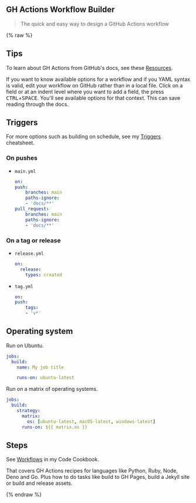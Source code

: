 ## GH Actions Workflow Builder
> The quick and easy way to design a GitHub Actions workflow

{% raw %}

## Tips

To learn about GH Actions from GitHub's docs, see these [Resources](https://michaelcurrin.github.io/dev-resources/resources/ci-cd/github-actions/).

If you want to know available options for a workflow and if you YAML syntax is valid, edit your workflow on GitHub rather than in a local file. Click on a field or at an indent level where you want to add a field, the press <kbd>CTRL</kbd>+<kbd>SPACE</kbd>. You'll see available options for that context. This can save reading through the docs.


## Triggers

For more options such as building on schedule, see my [Triggers](https://michaelcurrin.github.io/dev-cheatsheets/cheatsheets/ci-cd/github-actions/triggers.html) cheatsheet.

### On pushes

- `main.yml`
    ```yaml
    on:
    push:
        branches: main
        paths-ignore:
        - 'docs/**'
    pull_request:
        branches: main
        paths-ignore:
        - 'docs/**'
    ```

### On a tag or release

- `release.yml`
    ```yaml
    on:
      release:
        types: created
    ```
- `tag.yml`
    ```yaml
    on:
    push:
        tags:
        - 'v*'
    ```


## Operating system

Run on Ubuntu.

```yaml
jobs:
  build:
    name: My job title

    runs-on: ubuntu-latest
```

Run on a matrix of operating systems.

```yaml
jobs:
  build:
    strategy:
      matrix:
        os: [ubuntu-latest, macOS-latest, windows-latest]
      runs-on: ${{ matrix.os }}
```


## Steps

See [Workflows](https://michaelcurrin.github.io/code-cookbook/recipes/ci-cd/github-actions/workflows/) in my Code Cookbook.

That covers GH Actions recipes for languages like Python, Ruby, Node, Deno and Go. Plus how to do tasks like build to GH Pages, build a Jekyll site or build and release assets.

{% endraw %}
